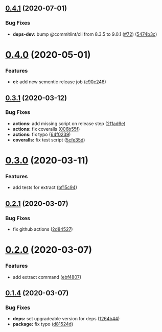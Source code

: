 ## [0.4.1](https://github.com/HospitalRun/cli/compare/v0.4.0...v0.4.1) (2020-07-01)


### Bug Fixes

* **deps-dev:** bump @commitlint/cli from 8.3.5 to 9.0.1 ([#72](https://github.com/HospitalRun/cli/issues/72)) ([5474b3c](https://github.com/HospitalRun/cli/commit/5474b3cd48d84c6a9abd065a5203686bef7acb3c))

# [0.4.0](https://github.com/HospitalRun/cli/compare/v0.3.1...v0.4.0) (2020-05-01)


### Features

* **ci:** add new sementic release job ([c90c246](https://github.com/HospitalRun/cli/commit/c90c246e7abf609568f24b9f7d5a1e939dd51867))

## [0.3.1](https://github.com/HospitalRun/cli/compare/v0.3.0...v0.3.1) (2020-03-12)


### Bug Fixes

* **actions:** add missing script on release step ([2f1ad6e](https://github.com/HospitalRun/cli/commit/2f1ad6eae0223f450794876e971e29210cad71cd))
* **actions:** fix coveralls ([006b55f](https://github.com/HospitalRun/cli/commit/006b55fc37655fe8e428cfb1bd9f1b9efaab6f6a))
* **actions:** fix typo ([64f0239](https://github.com/HospitalRun/cli/commit/64f0239c34922cea5170980a8abc6a08a6b27d56))
* **coveralls:** fix test script ([5cfe35d](https://github.com/HospitalRun/cli/commit/5cfe35da0696257cf71841960f68269364c3beea))

# [0.3.0](https://github.com/HospitalRun/cli/compare/v0.2.1...v0.3.0) (2020-03-11)


### Features

* add tests for extract ([bf15c94](https://github.com/HospitalRun/cli/commit/bf15c9426bef135fa0bd9afcc077baea0bacde8d))

## [0.2.1](https://github.com/HospitalRun/cli/compare/v0.2.0...v0.2.1) (2020-03-07)


### Bug Fixes

* fix github actions ([2d84527](https://github.com/HospitalRun/cli/commit/2d845278f7b7b3d09191a67093e6d646ebc39411))

# [0.2.0](https://github.com/HospitalRun/cli/compare/v0.1.4...v0.2.0) (2020-03-07)


### Features

* add extract command ([ebf4807](https://github.com/HospitalRun/cli/commit/ebf480731bbfaf330a809cc20e518dec19fae079))

## [0.1.4](https://github.com/HospitalRun/cli/compare/v0.1.3...v0.1.4) (2020-03-07)


### Bug Fixes

* **deps:** set upgradeable version for deps ([1264b44](https://github.com/HospitalRun/cli/commit/1264b44cd1cfdbb21658ea755af5801ca095c099))
* **package:** fix typo ([d81524d](https://github.com/HospitalRun/cli/commit/d81524d4d2e618e7a76ed704c7b363dd048b485b))
